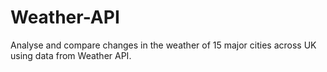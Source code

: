 # Weather-API
Analyse and compare changes in the weather of 15 major cities across UK using data from Weather API.

